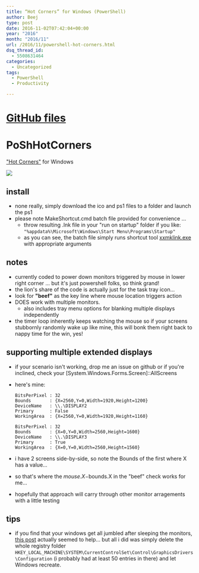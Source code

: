 ```yaml
---
title: “Hot Corners” for Windows (PowerShell)
author: Beej
type: post
date: 2016-11-02T07:42:04+00:00
year: "2016"
month: "2016/11"
url: /2016/11/powershell-hot-corners.html
dsq_thread_id:
  - 5508631464
categories:
  - Uncategorized
tags:
  - PowerShell
  - Productivity

---
```

# [GitHub files][1]

# PoShHotCorners

["Hot Corners"][2] for Windows 

![][3]

## install

  * none really, simply download the ico and ps1 files to a folder and launch the ps1 
  * please note MakeShortcut.cmd batch file provided for convenience ... 
      * throw resulting .lnk file in your "run on startup" folder if you like: `"%appdata%\Microsoft\Windows\Start Menu\Programs\Startup"`
      * as you can see, the batch file simply runs shortcut tool [xxmklink.exe][4] with appropriate arguments

## notes

  * currently coded to power down monitors triggered by mouse in lower right corner ... but it's just powershell folks, so think grand!
  * the lion's share of the code is actually just for the task tray icon...
  * look for **"beef"** as the key line where mouse location triggers action
  * DOES work with multiple monitors.
      * also includes tray menu options for blanking multiple displays independently
  * the timer loop inherently keeps watching the mouse so if your screens stubbornly randomly wake up like mine, this will bonk them right back to nappy time for the win, yes!

## supporting multiple extended displays

  * if your scenario isn't working, drop me an issue on github or if you're inclined, check your [System.Windows.Forms.Screen]::AllScreens

  * here's mine:
    
        BitsPerPixel : 32
        Bounds       : {X=2560,Y=0,Width=1920,Height=1200}
        DeviceName   : \\.\DISPLAY2
        Primary      : False
        WorkingArea  : {X=2560,Y=0,Width=1920,Height=1160}
        
        BitsPerPixel : 32
        Bounds       : {X=0,Y=0,Width=2560,Height=1600}
        DeviceName   : \\.\DISPLAY3
        Primary      : True
        WorkingArea  : {X=0,Y=0,Width=2560,Height=1560}

  * i have 2 screens side-by-side, so note the Bounds of the first where X has a value...

  * so that's where the $mouse.X-$bounds.X in the "beef" check works for me...

  * hopefully that approach will carry through other monitor arragements with a little testing

## tips

  * if you find that your windows get all jumbled after sleeping the monitors, [this post][5] actually seemed to help... but all i did was simply delete the whole registry folder `HKEY_LOCAL_MACHINE\SYSTEM\CurrentControlSet\Control\GraphicsDrivers\Configuration` (i probably had at least 50 entries in there) and let Windows recreate.

 [1]: https://github.com/Beej126/PoShHotCorners
 [2]: https://en.wikipedia.org/wiki/Screen_hotspot
 [3]: https://cloud.githubusercontent.com/assets/6301228/20070283/ab4e62e2-a4d4-11e6-84ab-70abd4ff34b9.png
 [4]: https://www.xxcopy.com/xxcopy38.htm
 [5]: https://superuser.com/questions/453446/how-can-i-stop-windows-re-positioning-after-waking-from-sleep